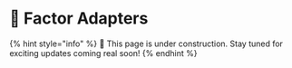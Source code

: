 # 🔌 Factor Adapters

{% hint style="info" %}
:construction: This page is under construction. Stay tuned for exciting updates coming real soon!
{% endhint %}
